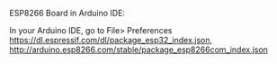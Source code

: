 ESP8266 Board in Arduino IDE:

In your Arduino IDE, go to File> Preferences
https://dl.espressif.com/dl/package_esp32_index.json, http://arduino.esp8266.com/stable/package_esp8266com_index.json

